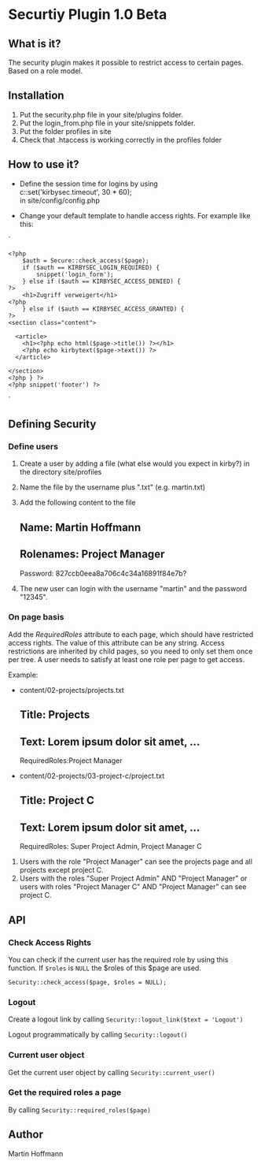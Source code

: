 # Securtiy Plugin 1.0 Beta

## What is it?

The security plugin makes it possible to restrict access to certain pages. Based on a role model.

## Installation 

1. Put the security.php file in your site/plugins folder.
2. Put the login_from.php file in your site/snippets folder.
3. Put the folder profiles in site
4. Check that .htaccess is working correctly in the profiles folder

## How to use it?

- Define the session time for logins by using  
  c::set('kirbysec.timeout', 30 * 60);  
  in site/config/config.php
  
- Change your default template to handle access rights. For example like this:

`
	<?php snippet('header') ?>
	<?php snippet('menu') ?>
	<?php snippet('submenu') ?>

	<?php 
		$auth = Secure::check_access($page);
		if ($auth == KIRBYSEC_LOGIN_REQUIRED) {
			snippet('login_form');
		} else if ($auth == KIRBYSEC_ACCESS_DENIED) {
	?>
		<h1>Zugriff verweigert</h1>
	<?php
		} else if ($auth == KIRBYSEC_ACCESS_GRANTED) {
	?>
	<section class="content">

	  <article>
		<h1><?php echo html($page->title()) ?></h1>
		<?php echo kirbytext($page->text()) ?>
	  </article>

	</section>
	<?php } ?>
	<?php snippet('footer') ?>
`
	
## Defining Security

### Define users

1. Create a user by adding a file (what else would you expect in kirby?) in the directory site/profiles
2. Name the file by the username plus ".txt" (e.g. martin.txt)
3. Add the following content to the file

	Name: Martin Hoffmann
	----
	Rolenames: Project Manager
	----
	Password: 827ccb0eea8a706c4c34a16891f84e7b?
	
4. The new user can login with the username "martin" and the password "12345".

### On page basis

Add the *RequiredRoles* attribute to each page, which should have restricted access rights. The value of this attribute can be any string. 
Access restrictions are inherited by child pages, so you need to only set them once per tree. A user needs to satisfy at least one role per page to get access.

Example:

- content/02-projects/projects.txt

	Title: Projects
	----
	Text: Lorem ipsum dolor sit amet, ...
	----
	RequiredRoles:Project Manager
	
- content/02-projects/03-project-c/project.txt

	Title: Project C
	----
	Text: Lorem ipsum dolor sit amet, ...
	----
	RequiredRoles: Super Project Admin, Project Manager C
	
1. Users with the role "Project Manager" can see the projects page and all projects except project C.
2. Users with the roles "Super Project Admin" AND "Project Manager" or users with roles "Project Manager C" AND "Project Manager" can see project C.

## API

### Check Access Rights

You can check if the current user has the required role by using this function. If `$roles` is `NULL` the $roles of this $page are used.

	Security::check_access($page, $roles = NULL);
	
### Logout

Create a logout link by calling `Security::logout_link($text = 'Logout')`

Logout programmatically by calling `Security::logout()`

### Current user object

Get the current user object by calling `Security::current_user()`

### Get the required roles a page

By calling `Security::required_roles($page)`

	    
## Author
Martin Hoffmann
